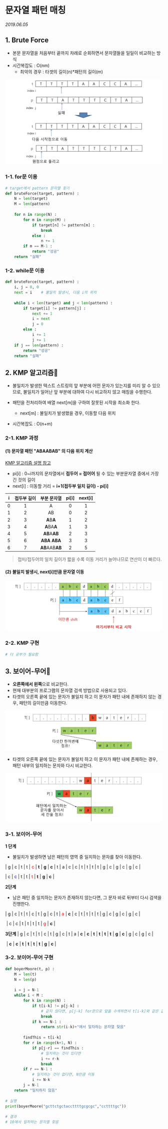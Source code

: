 # 문자열 패턴 매칭

*2019.06.05*



## 1. Brute Force

- 본문 문자열을 처음부터 끝까지 차례로 순회하면서 문자열들을 일일이 비교하는 방식
- 시간복잡도 : O(nm)
  - 최악의 경우 : 타겟의 길이(n)*패턴의 길이(m)

![Brute-Force](./images/bruteForce.png)



### 1-1.  for문 이용

```python
# target에서 pattern 문자열 찾기
def bruteForce(target, pattern) :
    N = len(target)
    M = len(pattern)
  
    for n in range(N) :
        for m in range(M) :
            if target[n] != pattern[m] :
                break
            else :
                n += 1
        if m == M-1 :
            return "성공"
    return "실패"
```



### 1-2. while문 이용

```python
def bruteForce(target, pattern) :
    i, j = 0, 0
    next = i	# 불일치 발생시, 다음 i의 위치
    
    while i < len(target) and j < len(pattern) :
        if target[i] != pattern[j] :
            next += 1
            i = next
            j = 0
        else :
            i += 1
            j += 1
    if j == len(pattern) :
        return "성공"
    return "실패"
```





## 2. KMP 알고리즘🤟

- 불일치가 발생한 텍스트 스트링의 앞 부분에 어떤 문자가 있는지를 미리 알 수 있으므로, 불일치가 일어난 앞 부분에 대하여 다시 비교하지 않고 매칭을 수행한다.

- 패턴을 전처리하여 배열 next[m]을 구하여 잘못된 시작을 최소화 한다.
  - next[m] : 불일치가 발생했을 경우, 이동할 다음 위치

- 시간복잡도 : O(n+m)



### 2-1. KMP 과정

#### (1) 문자열 패턴 "ABAABAB" 의 다음 위치 계산

[KMP 알고리즘 설명 참고](https://bowbowbow.tistory.com/6)

- pi[i] : 0~i까지의 문자열에서 **접두어 = 접어어** 될 수 있는 부분문자열 중에서 가장 긴 것의 길이
- next[i] : 이동할 거리 = **i+1(접두부 일치 길이) - pi[i]**

|  i   | 접두부 길이 |부분 문자열 | pi[i] | next[i] |
| :--: | :--:  |:--:  |:--: |:--: |
| 0 | 1 | A | 0 |1|
| 1 | 2 | AB | 0 |2|
| 2 | 3 | **A**B**A** | 1 |2|
| 3 | 4 | **A**BA**A** | 1 |3|
| 4 | 5 | **AB**A**AB** | 2 |3|
| 5 | 6 | **ABA** **ABA** | 3 |3|
| 6 | 7 | **AB**AAB**AB** | 2 |5|

> 접미/접두어의 일치 길이가 짧을 수록 이동 거리가 늘어나므로 연산이 더 빠르다.



#### (2) 불일치 발생시, next[i]만큼 문자열 이동

![KMP](./images/kmp.png)



### 2-2. KMP 구현

```python
# 더 공부가 필요함
```



## 3. 보이어-무어🤟

- **오른쪽에서 왼쪽**으로 비교한다.
- 현재 대부분의 프로그램의 문자열 검색 방법으로 사용되고 있다.
- 타겟의 오른쪽 끝에 있는 문자가 불일치 하고 이 문자가 패턴 내에 존재하지 않는 경우, 패턴의 길이만큼 이동한다.

![보이어-무어](./images/boyerMoore1.png)

- 타겟의 오른쪽 끝에 있는 문자가 불일치 하고 이 문자가 패턴 내에 존재하는 경우, 패턴 내부의 일치하는 문자와 다시 비교한다.

![보이어-무어](./images/boyerMoore2.png)



### 3-1. 보이어-무어

**1 단계**

- 불일치가 발생하면 남은 패턴의 영역 중 일치하는 문자를 찾아 이동한다.

| g | c | t | t | <span style="color:red;">c</span> | **t** | **g** | **c** | t | a | c | c | t | t | t | t | g | c | g | c | g | c |

| c | <span style="color:blue;">c</span> | t | t | <span style="color:red;">t</span> | **t** | **g** | **c** | 



**2단계**

- 남은 패턴 중 일치하는 문자가 존재하지 않는다면, 그 문자 바로 뒤부터 다시 검색을 진행한다.

| g | c | t | t | c | t | g | c | t | <span style="color:red;">a</span> | **c** | c | t | t | t | t | g | c | g | c | g | c |

​				 | c | c | t | t | t | t | <span style="color:red;">g</span> | **c** | 



**3단계**
| g | c | t | t | c | t | g | c | t | a | **c** | **c** | **t** | **t** | **t** | **t** | **g** | **c** | g | c | g | c | 

​														   | **c** | **c** | **t** | **t** | **t** | **t** | **g** | **c** | 






### 3-2. 보이어-무어 구현

```python
def boyerMoore(t, p) :
    M = len(t)
    N = len(p)

    i = j = N-1
    while i < M :
        for k in range(N) :
            if t[i-k] != p[j-k] :
                # 같지 않다면, p[j-k] for문으로 앞을 수색하면서 t[i-k]와 같은 값이 있나 찾기
                break
            if k == N-1 :
                return str(i-k)+"에서 일차하는 문자열 찾음"

        findThis = t[i-k]
        for r in range(k+1, N) :
            if p[j-r] == findThis :
                # 일치하는 것이 있다면
                i += r-k
                break
        if r == N-1 :
            # 일치하는 것이 없다면, N만큼 이동
            i += N-k 
        j = N-1
    return "일치하지 않음"

# 실행
print(boyerMoore("gcttctgctaccttttgcgcgc","ccttttgc"))

# 결과
# 10에서 일차하는 문자열 찾음
```







